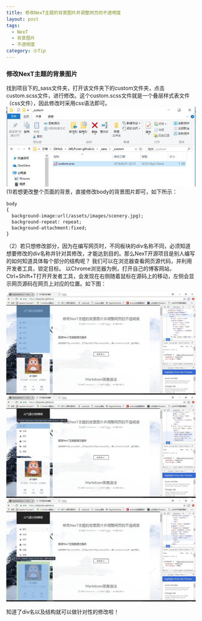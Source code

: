 ```yaml
---
title: 修改NexT主题的背景图片并调整网页的不透明度
layout: post
tags:
  - NexT
  - 背景图片
  - 不透明度
category: 小Tip
---
```

### 修改NexT主题的背景图片
  找到项目下的_sass文件夹，打开该文件夹下的custom文件夹，点击custom.scss文件，进行修改。这个custom.scss文件就是一个叠层样式表文件（css文件），因此修改时采用css语法即可。
  ![css文件位置](/assets/images/shotpics/p7.jpg)
  (1)若想更改整个页面的背景，直接修改body的背景图片即可，如下所示：
  
  ```
body 
{
    background-image:url(/assets/images/scenery.jpg);
    background-repeat: repeat;
    background-attachment:fixed; 
}

  ```
  
  （2）若只想修改部分，因为在编写网页时，不同板块的div名称不同，必须知道想要修改的div名称并针对其修改，才能达到目的。那么NexT开源项目是别人编写的如何知道具体每个部分的结构呢？
  我们可以在浏览器查看网页源代码，并利用开发者工具，锁定目标。
  以Chrome浏览器为例，打开自己的博客网站，Ctrl+Shift+T打开开发者工具，会发现在右侧随着鼠标在源码上的移动，左侧会显示网页源码在网页上对应的位置。如下图：
  
  ![图1](/assets/images/shotpics/p8.jpg)
  ![图2](/assets/images/shotpics/p9.jpg)
  ![图3](/assets/images/shotpics/p10.jpg)
  
  知道了div名以及结构就可以做针对性的修改啦！
